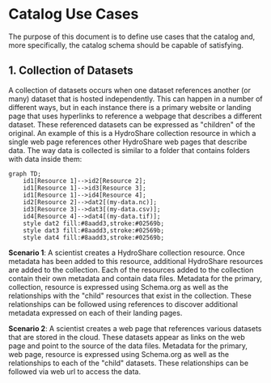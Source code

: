 # Catalog Use Cases

The purpose of this document is to define use cases that the catalog and, more specifically, the catalog schema should be capable of satisfying.


## 1. Collection of Datasets
A collection of datasets occurs when one dataset references another (or many) dataset that is hosted independently. 
This can happen in a number of different ways, but in each instance there is a primary website or landing page that 
uses hyperlinks to reference a webpage that describes a different dataset. These referenced datasets can be expressed 
as "children" of the original. An example of this is a HydroShare collection resource in which a single web page references other HydroShare web pages that describe data. The way data is collected is similar to a folder that contains folders with data inside them:

```mermaid
graph TD;
    id1[Resource 1]-->id2[Resource 2];
    id1[Resource 1]-->id3[Resource 3];
    id1[Resource 1]-->id4[Resource 4];
    id2[Resource 2]-->dat2[(my-data.nc)];
    id3[Resource 3]-->dat3[(my-data.csv)];
    id4[Resource 4]-->dat4[(my-data.tif)];
    style dat2 fill:#8aadd3,stroke:#02569b;
    style dat3 fill:#8aadd3,stroke:#02569b;
    style dat4 fill:#8aadd3,stroke:#02569b;
```

**Scenario 1**: A scientist creates a HydroShare collection resource. Once metadata has been added to this resource, 
additional HydroShare resources are added to the collection. Each of the resources added to the collection contain 
their own metadata and contain data files. Metadata for the primary, collection, resource is expressed using Schema.org 
as well as the relationships with the "child" resources that exist in the collection. These relationships can be followed 
using references to discover additional metadata expressed on each of their landing pages.

**Scenario 2**: A scientist creates a web page that references various datasets that are stored in the cloud. These 
datasets appear as links on the web page and point to the source of the data files. Metadata for the primary, web page, resource 
is expressed using Schema.org as well as the relationships to each of the "child" datasets. These relationships can be followed 
via web url to access the data.
